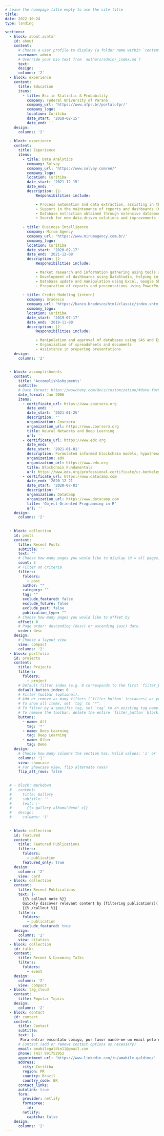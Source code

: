```yaml
---
# Leave the homepage title empty to use the site title
title:
date: 2022-10-24
type: landing

sections:
  - block: about.avatar
    id: about
    content: 
      # Choose a user profile to display (a folder name within `content/authors/`)
      username: admin
      # Override your bio text from `authors/admin/_index.md`?
      text:
      design:
      columns: '2'
  - block: experience
    content:
      title: Education
      items:
        - title: Bsc in Statistic & Probability
          company: Federal University of Paraná
          company_url: 'https://www.ufpr.br/portalufpr/'
          company_logo:
          location: Curitiba
          date_start: '2018-02-15'
          date_end: ''
    design:
      columns: '2'
      
  - block: experience
    content:
      title: Experience
      items:
        - title: Data Analytics
          company: Solvay
          company_url: 'https://www.solvay.com/en/'
          company_logo: 
          location: Curitiba
          date_start: '2021-12-15'
          date_end: ''
          description: |2-
              Responsibilities include:

              - Process automation and data extraction, assisting in the elaboration of analyzes and decision-making in the financial sector;
              - Support in the maintenance of reports and dashboards (Qliksense and Data Studio), being a technical point of contact and helping global teams in their daily activities;
              - Database extraction obtained through extensive databases, for manipulation and treatment in order to assist in decision making;
              - Search for new data-driven solutions and improvements for the Credit team.
              
        - title: Business Intelligence
          company: Mirum Agency
          company_url: 'https://www.mirumagency.com.br/'
          company_logo: 
          location: Curitiba
          date_start: '2020-02-17'
          date_end: '2021-12-08'
          description: |2-
              Responsibilities include:

              - Market research and information gathering using tools such as Google Analytics, Facebook Analytics, and other digital marketing tools
              - Development of dashboards using DataStudio, helping in the automation of processes and facilitating metric analysis
              - Database update and manipulation using Excel, Google Sheets, and BigQuery queries
              - Preparation of reports and presentations using PowerPoint and DataStudio.
              
        - title: Credit Modeling (intern)
          company: Bradesco
          company_url: 'https://banco.bradesco/html/classic/index.shtm'
          company_logo: 
          location: Curitiba
          date_start: '2019-07-17'
          date_end: '2019-11-08'
          description: |2-
              Responsibilities include:

              - Manipulation and approval of databases using SAS and Excel
              - Organization of spreadsheets and documents
              - Assistance in preparing presentations
    design:
      columns: '2'
      
      
  - block: accomplishments
    content:
      title: 'Accomplish&shy;ments'
      subtitle:
      # Date format: https://wowchemy.com/docs/customization/#date-format
      date_format: Jan 2006
      items:
        - certificate_url: https://www.coursera.org
          date_end: ''
          date_start: '2021-01-25'
          description: ''
          organization: Coursera
          organization_url: https://www.coursera.org
          title: Neural Networks and Deep Learning
          url: ''
        - certificate_url: https://www.edx.org
          date_end: ''
          date_start: '2021-01-01'
          description: Formulated informed blockchain models, hypotheses, and use cases.
          organization: edX
          organization_url: https://www.edx.org
          title: Blockchain Fundamentals
          url: https://www.edx.org/professional-certificate/uc-berkeleyx-blockchain-fundamentals
        - certificate_url: https://www.datacamp.com
          date_end: '2020-12-21'
          date_start: '2020-07-01'
          description: ''
          organization: DataCamp
          organization_url: https://www.datacamp.com
          title: 'Object-Oriented Programming in R'
          url: ''
    design:
      columns: '2'
      
      
  - block: collection
    id: posts
    content:
      title: Recent Posts
      subtitle: ''
      text: ''
      # Choose how many pages you would like to display (0 = all pages)
      count: 5
      # Filter on criteria
      filters:
        folders:
          - post
        author: ""
        category: ""
        tag: ""
        exclude_featured: false
        exclude_future: false
        exclude_past: false
        publication_type: ""
      # Choose how many pages you would like to offset by
      offset: 0
      # Page order: descending (desc) or ascending (asc) date.
      order: desc
    design:
      # Choose a layout view
      view: compact
      columns: '2'
  - block: portfolio
    id: projects
    content:
      title: Projects
      filters:
        folders:
          - project
      # Default filter index (e.g. 0 corresponds to the first `filter_button` instance below).
      default_button_index: 0
      # Filter toolbar (optional).
      # Add or remove as many filters (`filter_button` instances) as you like.
      # To show all items, set `tag` to "*".
      # To filter by a specific tag, set `tag` to an existing tag name.
      # To remove the toolbar, delete the entire `filter_button` block.
      buttons:
        - name: All
          tag: '*'
        - name: Deep Learning
          tag: Deep Learning
        - name: Other
          tag: Demo
    design:
      # Choose how many columns the section has. Valid values: '1' or '2'.
      columns: '1'
      view: showcase
      # For Showcase view, flip alternate rows?
      flip_alt_rows: false
      
      
  # - block: markdown
  #   content:
  #     title: Gallery
  #     subtitle: ''
  #     text: |-
  #       {{< gallery album="demo" >}}
  #   design:
  #     columns: '1'
  
  
  - block: collection
    id: featured
    content:
      title: Featured Publications
      filters:
        folders:
          - publication
        featured_only: true
    design:
      columns: '2'
      view: card
  - block: collection
    content:
      title: Recent Publications
      text: |-
        {{% callout note %}}
        Quickly discover relevant content by [filtering publications](./publication/).
        {{% /callout %}}
      filters:
        folders:
          - publication
        exclude_featured: true
    design:
      columns: '2'
      view: citation
  - block: collection
    id: talks
    content:
      title: Recent & Upcoming Talks
      filters:
        folders:
          - event
    design:
      columns: '2'
      view: compact
  - block: tag_cloud
    content:
      title: Popular Topics
    design:
      columns: '2'
  - block: contact
    id: contact
    content:
      title: Contact
      subtitle:
      text: |-
       Para entrar emcontato comigo, por favor mande-me um email pelo caminho abaixo:
      # Contact (add or remove contact options as necessary)
      email: amabilegaldin11@gmail.com
      phone: (41) 991752952
      appointment_url: 'https://www.linkedin.com/in/amabile-galdino/'
      address:
        city: Curitiba
        region: PR
        country: Brazil
        country_code: BR
      contact_links:
      autolink: true
      form:
        provider: netlify
        formspree:
          id:
        netlify:
          captcha: false
    design:
      columns: '2'
---
```

